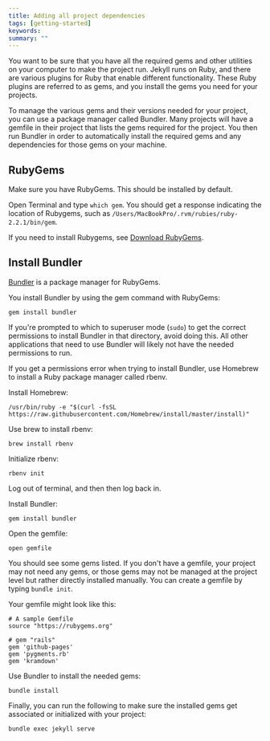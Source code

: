 ```yaml
---
title: Adding all project dependencies
tags: [getting-started]
keywords:
summary: ""
---
```


You want to be sure that you have all the required gems and other utilities on your computer to make the project run. Jekyll runs on Ruby, and there are various plugins for Ruby that enable different functionality. These Ruby plugins are referred to as gems, and you install the gems you need for your projects.

To manage the various gems and their versions needed for your project, you can use a package manager called Bundler. Many projects will have a gemfile in their project that lists the gems required for the project. You then run Bundler in order to automatically install the required gems and any dependencies for those gems on your machine.


## RubyGems

Make sure you have RubyGems. This should be installed by default.

Open Terminal and type `which gem`. You should get a response indicating the location of Rubygems, such as `/Users/MacBookPro/.rvm/rubies/ruby-2.2.1/bin/gem`.

If you need to install Rubygems, see [Download RubyGems](https://rubygems.org/pages/download).

## Install Bundler

[Bundler](http://bundler.io/) is a package manager for RubyGems.

You install Bundler by using the gem command with RubyGems:

```
gem install bundler
```

If you're prompted to which to superuser mode (`sudo`) to get the correct permissions to install Bundler in that directory, avoid doing this. All other applications that need to use Bundler will likely not have the needed permissions to run.


If you get a permissions error when trying to install Bundler, use Homebrew to install a Ruby package manager called rbenv.

Install Homebrew:

```
/usr/bin/ruby -e "$(curl -fsSL https://raw.githubusercontent.com/Homebrew/install/master/install)"
```

Use brew to install rbenv:

```
brew install rbenv
```

Initialize rbenv:

```
rbenv init
```

Log out of terminal, and then then log back in.

Install Bundler:

```
gem install bundler
```

Open the gemfile:

```
open gemfile
```

You should see some gems listed. If you don't have a gemfile, your project may not need any gems, or those gems may not be managed at the project level but rather directly installed manually. You can create a gemfile by typing `bundle init`.

Your gemfile might look like this:

```
# A sample Gemfile
source "https://rubygems.org"

# gem "rails"
gem 'github-pages'
gem 'pygments.rb'
gem 'kramdown'
```

Use Bundler to install the needed gems:

```
bundle install
```

Finally, you can run the following to make sure the installed gems get associated or initialized with your project:

```
bundle exec jekyll serve
```
